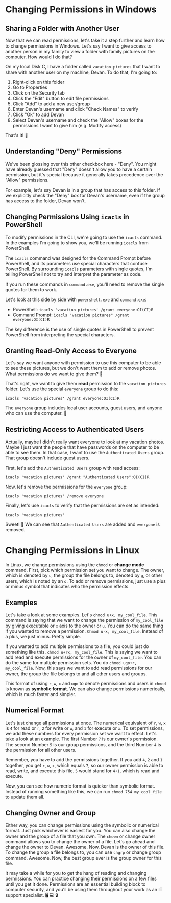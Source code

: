 # Changing Permissions in Windows

## Sharing a Folder with Another User

Now that we can read permissions, let's take it a step further and learn how to change permissions in Windows. Let's say I want to give access to another person in my family to view a folder with family pictures on the computer. How would I do that? 

On my local Disk C, I have a folder called `vacation pictures` that I want to share with another user on my machine, Devan. To do that, I'm going to:

1. Right-click on this folder
2. Go to Properties
3. Click on the Security tab
4. Click the "Edit" button to edit file permissions
5. Click "Add" to add a new user/group
6. Enter Devan's username and click "Check Names" to verify
7. Click "Ok" to add Devan
8. Select Devan's username and check the "Allow" boxes for the permissions I want to give him (e.g. Modify access)

That's it! 🎉

## Understanding "Deny" Permissions

We've been glossing over this other checkbox here - "Deny". You might have already guessed that "Deny" doesn't allow you to have a certain permission, but it's special because it generally takes precedence over the "Allow" permissions. 

For example, let's say Devan is in a group that has access to this folder. If we explicitly check the "Deny" box for Devan's username, even if the group has access to the folder, Devan won't.

## Changing Permissions Using `icacls` in PowerShell

To modify permissions in the CLI, we're going to use the `icacls` command. In the examples I'm going to show you, we'll be running `icacls` from PowerShell.

The `icacls` command was designed for the Command Prompt before PowerShell, and its parameters use special characters that confuse PowerShell. By surrounding `icacls` parameters with single quotes, I'm telling PowerShell not to try and interpret the parameter as code.

If you run these commands in `command.exe`, you'll need to remove the single quotes for them to work.

Let's look at this side by side with `powershell.exe` and `command.exe`:

- PowerShell: `icacls 'vacation pictures' /grant everyone:OI(CI)R`
- Command Prompt: `icacls "vacation pictures" /grant everyone:OI(CI)R`

The key difference is the use of single quotes in PowerShell to prevent PowerShell from interpreting the special characters.

## Granting Read-Only Access to Everyone

Let's say we want anyone with permission to use this computer to be able to see these pictures, but we don't want them to add or remove photos. What permissions do we want to give them? 🤔

That's right, we want to give them **read** permission to the `vacation pictures` folder. Let's use the special `everyone` group to do this:

```
icacls 'vacation pictures' /grant everyone:OI(CI)R
```

The `everyone` group includes local user accounts, guest users, and anyone who can use the computer. 🙂

## Restricting Access to Authenticated Users

Actually, maybe I didn't really want everyone to look at my vacation photos. Maybe I just want the people that have passwords on the computer to be able to see them. In that case, I want to use the `Authenticated Users` group. That group doesn't include guest users.

First, let's add the `Authenticated Users` group with read access:

```
icacls 'vacation pictures' /grant "Authenticated Users":OI(CI)R
```

Now, let's remove the permissions for the `everyone` group:

```
icacls 'vacation pictures' /remove everyone
```

Finally, let's use `icacls` to verify that the permissions are set as intended:

```
icacls 'vacation pictures'
```

Sweet! 🤩 We can see that `Authenticated Users` are added and `everyone` is removed.

# Changing Permissions in Linux

In Linux, we change permissions using the `chmod` or **change mode** command. First, pick which permission set you want to change. The owner, which is denoted by `u`, the group the file belongs to, denoted by `g`, or other users, which is noted by an `o`. To add or remove permissions, just use a plus or minus symbol that indicates who the permission effects. 

## Examples

Let's take a look at some examples. Let's `chmod u+x, my_cool_file`. This command is saying that we want to change the permission of `my_cool_file` by giving executable or `x` axis to the owner or `u`. You can do the same thing if you wanted to remove a permission. `Chmod u-x, my_cool_file`. Instead of a plus, we just minus. Pretty simple. 

If you wanted to add multiple permissions to a file, you could just do something like this. `chmod u+rx, my_cool_file`. This is saying we want to add read and execute permissions for the owner of `my_cool_file`. You can do the same for multiple permission sets. You do `chmod ugo+r, my_cool_file`. Now, this says we want to add read permissions for our owner, the group the file belongs to and all other users and groups. 

This format of using `r`, `w`, `x` and `ugo` to denote permissions and users in `chmod` is known as **symbolic format**. We can also change permissions numerically, which is much faster and simpler. 

## Numerical Format

Let's just change all permissions at once. The numerical equivalent of `r`, `w`, `x` is `4` for read or `r`, `2` for write or `w`, and `1` for execute or `x`. To set permissions, we add these numbers for every permission set we want to effect. Let's take a look at an example. The first Number `7` is our owner's permission. The second Number `5` is our group permissions, and the third Number `4` is the permission for all other users. 

Remember, you have to add the permissions together. If you add `4`, `2` and `1` together, you get `r`, `w`, `x`, which equals `7`, so our owner permission is able to read, write, and execute this file. `5` would stand for `4+1`, which is read and execute. 

Now, you can see how numeric format is quicker than symbolic format. Instead of running something like this, we can run `chmod 754 my_cool_file` to update them all.

## Changing Owner and Group

Either way, you can change permissions using the symbolic or numerical format. Just pick whichever is easiest for you. You can also change the owner and the group of a file that you own. The `chown` or change owner command allows you to change the owner of a file. Let's go ahead and change the owner to Devan. Awesome. Now, Devan is the owner of this file. To change the group a file belongs to, you can use `chgrp` or change group command. Awesome. Now, the best group ever is the group owner for this file.

It may take a while for you to get the hang of reading and changing permissions. You can practice changing their permissions on a few files until you get it done. Permissions are an essential building block to computer security, and you'll be using them throughout your work as an IT support specialist. 🖥️ 💻 🔒